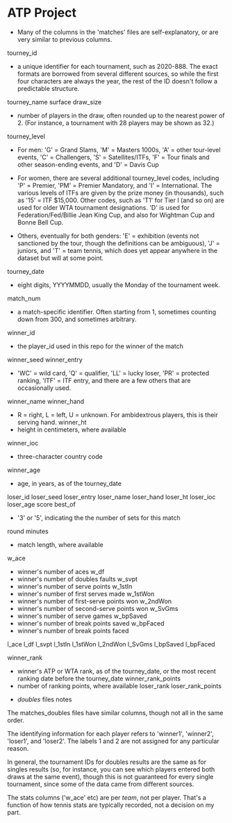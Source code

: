 # ATP Project

* Many of the columns in the 'matches' files are self-explanatory, or are very similar to previous
 columns.

tourney_id
- a unique identifier for each tournament, such as 2020-888. The exact formats are borrowed
 from several different sources, so while the first four characters are always the year, 
 the rest of the ID doesn't follow a predictable structure.

tourney_name
surface
draw_size
- number of players in the draw, often rounded up to the nearest power of 2. (For instance, 
a tournament with 28 players may be shown as 32.)

tourney_level
- For men: 'G' = Grand Slams, 'M' = Masters 1000s, 'A' = other tour-level 
events, 'C' = Challengers, 'S' = Satellites/ITFs, 'F' = Tour finals
 and other season-ending events, and 'D' = Davis Cup 
- For women, there are several additional tourney_level codes, 
including 'P' = Premier, 'PM' = Premier Mandatory, and 'I' = International.
 The various levels of ITFs are given by the prize money (in thousands), 
 such as '15' = ITF $15,000. Other codes, such as 'T1' for Tier I (and so on)
  are used for older WTA tournament designations. 'D' is used for 
  Federation/Fed/Billie Jean King Cup, and also for Wightman Cup and Bonne Bell Cup.

- Others, eventually for both genders: 'E' = exhibition (events not sanctioned by 
the tour, though the definitions can be ambiguous), 'J' = juniors, and 'T' = team 
tennis, which does yet appear anywhere in the dataset but will at some point.

tourney_date
- eight digits, YYYYMMDD, usually the Monday of the tournament week.

match_num
- a match-specific identifier. Often starting from 1, sometimes counting down 
from 300, and sometimes arbitrary. 

winner_id
- the player_id used in this repo for the winner of the match

winner_seed
winner_entry
- 'WC' = wild card, 'Q' = qualifier, 'LL' = lucky loser, 'PR' = protected ranking, 
'ITF' = ITF entry, and there are a few others that are occasionally used.

winner_name
winner_hand
- R = right, L = left, U = unknown. For ambidextrous players, this is their serving hand.
winner_ht
- height in centimeters, where available

winner_ioc
- three-character country code

winner_age
- age, in years, as of the tourney_date

loser_id
loser_seed
loser_entry
loser_name
loser_hand
loser_ht
loser_ioc
loser_age
score
best_of
- '3' or '5', indicating the the number of sets for this match

round
minutes
- match length, where available

w_ace
- winner's number of aces
w_df
- winner's number of doubles faults
w_svpt
- winner's number of serve points
w_1stIn
- winner's number of first serves made
w_1stWon
- winner's number of first-serve points won
w_2ndWon
- winner's number of second-serve points won
w_SvGms
- winner's number of serve games
w_bpSaved
- winner's number of break points saved
w_bpFaced
- winner's number of break points faced

l_ace
l_df
l_svpt
l_1stIn
l_1stWon
l_2ndWon
l_SvGms
l_bpSaved
l_bpFaced

winner_rank
- winner's ATP or WTA rank, as of the tourney_date, or the most recent ranking date before the tourney_date
winner_rank_points
- number of ranking points, where available
loser_rank
loser_rank_points

* _doubles_ files notes

The matches_doubles files have similar columns, though not all in the same order.

The identifying information for each player refers to 'winner1', 'winner2', 'loser1', and 'loser2'. The labels 1 and 2 are not assigned for any particular reason.

In general, the tournament IDs for doubles results are the same as for singles results (so, for instance, you can see which players entered both draws at the same event), though this is not guaranteed for every single tournament, since some of the data came from different sources.

The stats columns ('w_ace' etc) are per *team*, not per player. That's a function of how tennis stats are typically recorded, not a decision on my part.